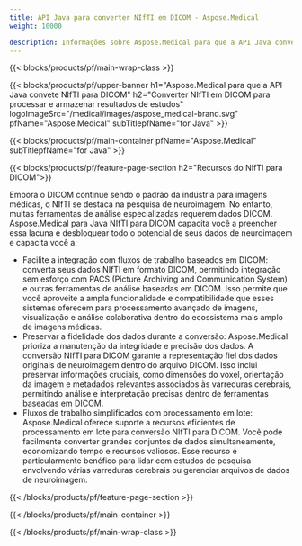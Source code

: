```yaml
---
title: API Java para converter NIfTI em DICOM - Aspose.Medical
weight: 10000

description: Informações sobre Aspose.Medical para que a API Java converta NIfTI em DICOM
---
```


{{< blocks/products/pf/main-wrap-class >}}

{{< blocks/products/pf/upper-banner h1="Aspose.Medical para que a API Java convete NIfTI para DICOM" h2="Converter NIfTI em DICOM para processar e armazenar resultados de estudos" logoImageSrc="/medical/images/aspose_medical-brand.svg" pfName="Aspose.Medical" subTitlepfName="for Java" >}}

{{< blocks/products/pf/main-container pfName="Aspose.Medical" subTitlepfName="for Java" >}}

{{< blocks/products/pf/feature-page-section h2="Recursos do NIfTI para DICOM">}}

<p>Embora o DICOM continue sendo o padrão da indústria para imagens médicas, o NIfTI se destaca na pesquisa de neuroimagem. No entanto, muitas ferramentas de análise especializadas requerem dados DICOM. Aspose.Medical para Java NIfTI para DICOM capacita você a preencher essa lacuna e desbloquear todo o potencial de seus dados de neuroimagem e capacita você a:</p>

<ul>
<li>Facilite a integração com fluxos de trabalho baseados em DICOM: converta seus dados NIfTI em formato DICOM, permitindo integração sem esforço com PACS (Picture Archiving and Communication System) e outras ferramentas de análise baseadas em DICOM. Isso permite que você aproveite a ampla funcionalidade e compatibilidade que esses sistemas oferecem para processamento avançado de imagens, visualização e análise colaborativa dentro do ecossistema mais amplo de imagens médicas.</li>
<li>Preservar a fidelidade dos dados durante a conversão: Aspose.Medical prioriza a manutenção da integridade e precisão dos dados. A conversão NIfTI para DICOM garante a representação fiel dos dados originais de neuroimagem dentro do arquivo DICOM. Isso inclui preservar informações cruciais, como dimensões do voxel, orientação da imagem e metadados relevantes associados às varreduras cerebrais, permitindo análise e interpretação precisas dentro de ferramentas baseadas em DICOM.</li>
<li>Fluxos de trabalho simplificados com processamento em lote: Aspose.Medical oferece suporte a recursos eficientes de processamento em lote para conversão NIfTI para DICOM. Você pode facilmente converter grandes conjuntos de dados simultaneamente, economizando tempo e recursos valiosos. Esse recurso é particularmente benéfico para lidar com estudos de pesquisa envolvendo várias varreduras cerebrais ou gerenciar arquivos de dados de neuroimagem.</li>
</ul>

{{< /blocks/products/pf/feature-page-section >}}

{{< /blocks/products/pf/main-container >}}

{{< /blocks/products/pf/main-wrap-class >}}